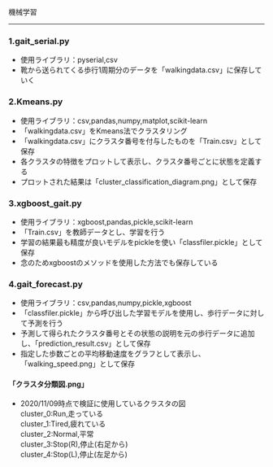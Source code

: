 機械学習  
***
### 1.gait_serial.py  
* 使用ライブラリ：pyserial,csv
* 靴から送られてくる歩行1周期分のデータを「walkingdata.csv」に保存していく  
### 2.Kmeans.py  
* 使用ライブラリ：csv,pandas,numpy,matplot,scikit-learn
* 「walkingdata.csv」をKmeans法でクラスタリング
* 「walkingdata.csv」にクラスタ番号を付与したものを「Train.csv」として保存
* 各クラスタの特徴をプロットして表示し、クラスタ番号ごとに状態を定義する
* プロットされた結果は「cluster_classification_diagram.png」として保存
### 3.xgboost_gait.py  
* 使用ライブラリ：xgboost,pandas,pickle,scikit-learn
* 「Train.csv」を教師データとし、学習を行う
* 学習の結果最も精度が良いモデルをpickleを使い「classfiler.pickle」として保存
* 念のためxgboostのメソッドを使用した方法でも保存している
### 4.gait_forecast.py  
* 使用ライブラリ：csv,pandas,numpy,pickle,xgboost
* 「classfiler.pickle」から呼び出した学習モデルを使用し、歩行データに対して予測を行う
* 予測して得られたクラスタ番号とその状態の説明を元の歩行データに追加し、「prediction_result.csv」として保存
* 指定した歩数ごとの平均移動速度をグラフとして表示し、「walking_speed.png」として保存
#### 「クラスタ分類図.png」  
* 2020/11/09時点で検証に使用しているクラスタの図  
cluster_0:Run,走っている  
cluster_1:Tired,疲れている  
cluster_2:Normal,平常  
cluster_3:Stop(R),停止(右足から)  
cluster_4:Stop(L),停止(左足から)  
